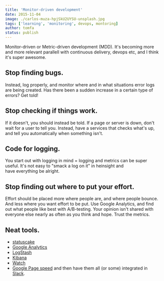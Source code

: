 ```yaml
---
title: 'Monitor-driven development'
date: 2015-11-04
image: ./carlos-muza-hpjSkU2UYSU-unsplash.jpg
tags: ['learning', 'monitoring', devops, montoring]
author: tomfa
status: publish
---
```


Monitor-driven or Metric-driven development (MDD). It's becoming more and more relevant parallell with continuous delivery, devops etc, and I think it's super awesome.

## Stop finding bugs.

Instead, log properly, and monitor where and in what situations error logs are being created. Has there been a sudden increase in a certain type of errors? Get told!

## Stop checking if things work.

If it doesn't, you should instead be told. If a page or server is down, don't wait for a user to tell you. Instead, have a services that checks what's up, and tell you automatically when something isn't.

## Code for logging. 

You start out with logging in mind = logging and metrics can be super useful. It's not easy to "smack a log on it" in heinsight and have everything be alright.

## Stop finding out where to put your effort. 

Effort should be placed more where people are, and where people bounce. And less where you want effort to be put. Use Google Analytics, and find out what people like best with A/B-testing. Your opinion isn't shared with everyone else nearly as often as you think and hope. Trust the metrics.

## Neat tools.

- [statuscake](https://www.statuscake.com/paid-website-monitoring/)
- [Google Analytics](http://www.google.com/analytics/)
- [LogStash](https://www.elastic.co/products/logstash)
- [Kibana](https://www.elastic.co/products/kibana)
- [Watch](https://www.elastic.co/products/watcher)
- [Google Page speed](https://developers.google.com/speed/?hl=en) and then have them all (or some) integrated in [Slack](https://slack.com/).
